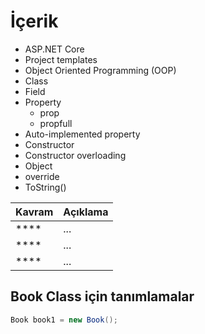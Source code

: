 # İçerik

- ASP.NET Core 
- Project templates
- Object Oriented Programming (OOP)
- Class
- Field
- Property
  - prop
  - propfull
- Auto-implemented property
- Constructor
- Constructor overloading
- Object
- override
- ToString()

| Kavram | Açıklama |
| ------ | -------- |
| ****   | ...      |
| ****   | ...      |
| ****   | ...      |


## Book Class için tanımlamalar 

```csharp
Book book1 = new Book();
```
